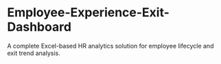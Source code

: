 # Employee-Experience-Exit-Dashboard
A complete Excel-based HR analytics solution for employee lifecycle and exit trend analysis.
